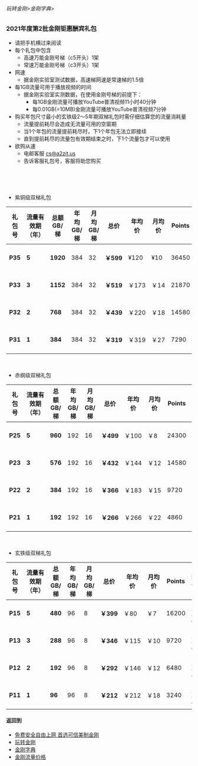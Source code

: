 ###### 玩转金刚>金刚字典>
### 2021年度第2批金刚钜惠酬宾礼包
- 请把手机横过来阅读
- 每个礼包中包含
  - 高速万能金刚号梯（c5开头）1架
  - 常速万能金刚号梯（c3开头）1架
- 网速
  - 据金刚实验室测试数据，高速梯网速是常速梯的1.5倍
- 每1GB流量可用于播放视频的时间
  - 据金刚实验室实测数据，在使用金刚号梯的前提下：
    - 每1GB金刚流量可播放YouTube普清视频11小时40分钟
    - 每0.01GB(=10MB)金刚流量可播放YouTube普清视频7分钟
- 购买年包尺寸最小的玄铁级2～5年期双梯礼包时需仔细估算您的流量消耗量
  - 流量提前耗尽会造成无流量可用的空窗期
  - 当1个年包的流量提前耗尽时，下1个年包无法立即接续
  - 直到提前耗尽的流量包有效期结束之时，下1个流量包才可以使用
- 欲购从速 
  - 电邮客服 cs@a2zit.us 
  - 告诉客服礼包号，客服将助您购买
<br>
<br>
<br>


- 紫铜级双梯礼包

|礼包号| 流量有效期（年） |总额GB/梯|年均GB/梯|月均GB/梯 |总价|年均价|月均价|Points|限售|
|-----|--|--------|--------|---------|---|----|---|------|-|
|<strong> P35 </strong> | <strong> 5 </strong> | <strong> 1920 </strong> |384  |32| <strong>￥599</strong>|¥120| ¥10|36450|1万份|
|<strong> P33 </strong> | <strong> 3 </strong> | <strong> 1152 </strong> |384  |32| <strong>￥519 </strong> |￥173|￥14|21870|1万份|
|<strong> P32 </strong> | <strong> 2 </strong> | <strong> 768  </strong> |384  |32| <strong>￥439 </strong> |￥220|￥18|14580|1万份|
|<strong> P31 </strong> | <strong> 1 </strong> | <strong> 384  </strong> |384  |32| <strong>￥319 </strong> |￥319|￥27|7290|1万份|

<br>

- 赤纲级双梯礼包

|礼包号| 流量有效期（年） |总额GB/梯|年均GB/梯|月均GB/梯 |总价|年均价|月均价|Points| 限售|
|-----|--|--------|--------|---------|---|---|---|-------| --|
| <strong> P25 </strong> | <strong> 5 </strong> | <strong> 960 </strong> |192|16| <strong>￥499 </strong> |￥100|￥8| 24300| 1万份|
| <strong> P23 </strong> | <strong> 3 </strong> | <strong> 576 </strong> |192|16| <strong>￥432 </strong> |￥144|￥12| 14580| 1万份|
| <strong> P22 </strong> | <strong> 2 </strong> | <strong> 384 </strong> |192|16| <strong>￥366 </strong> |￥183|￥15| 9720| 1万份|
| <strong> P21 </strong> | <strong> 1 </strong> | <strong> 192 </strong> |192|16| <strong>￥266 </strong> |￥266|￥22|4860| 1万份|

<br>

- 玄铁级双梯礼包

|礼包号|流量有效期（年）|总额GB/梯|年均GB/梯|月均GB/梯 |总价|年均价|月均价|Points| 限售|
|-----|--|-----|-----|-----|-----|----|--|--| --|
| <strong> P15 </strong>| <strong> 5 </strong>| <strong> 480</strong>|96|8| <strong>￥399 </strong>|￥80	|￥7| 16200| 1万份|
| <strong> P13 </strong>| <strong> 3 </strong>| <strong> 288</strong>|96|8| <strong>￥346 </strong>|￥115	|￥10| 9720| 1万份|
| <strong> P12 </strong>| <strong> 2 </strong>| <strong> 192</strong>|96|8| <strong>￥292 </strong>|￥146	|￥12| 6480| 1万份|
| <strong> P11 </strong>| <strong> 1 </strong>| <strong> 96 </strong>|96|8| <strong>￥212 </strong>|￥212	|￥18| 3240| 1万份|




#### 返回到
- [免费安全自由上网 首选可信美制金刚](https://github.com/a2zitpro/web/blob/master/%E5%BE%80%E5%90%8E%E7%BF%BB.md)
- [玩转金刚](https://github.com/a2zitpro/web/blob/master/LadderFree/A.md)
- [金刚字典](https://github.com/a2zitpro/web/blob/master/LadderFree/kkDictionary/KKDictionary.md)
- [金刚流量价格](https://github.com/a2zitpro/web/blob/master/LadderFree/kkDictionary/Price/KKDTPrice.md)



